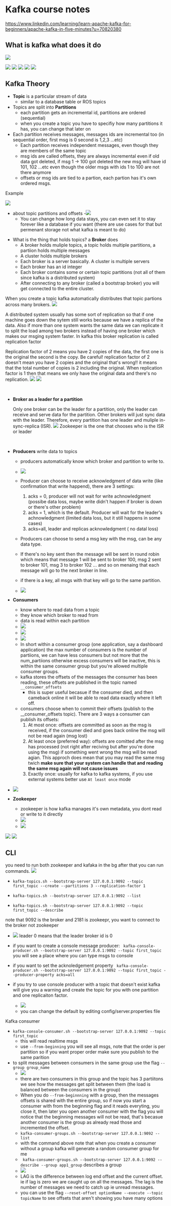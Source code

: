 # Kafka course notes

https://www.linkedin.com/learning/learn-apache-kafka-for-beginners/apache-kafka-in-five-minutes?u=70820380

## What is kafka what does it do

![](screenshots/2021-09-23-11-57-23.png)

![](screenshots/2021-09-23-11-59-03.png)
![](screenshots/2021-09-23-11-59-26.png)
![](screenshots/2021-09-23-12-04-02.png)
![](screenshots/2021-09-23-12-05-58.png)
![](screenshots/2021-09-23-12-18-00.png)

## Kafka Theory

-  __Topic__ is a particular stream of data 
   -  similar to a database table or ROS topics
- Topics are split into __Partitions__
  - each partition gets an incremental id, partitions are ordered (sequential)
  - when you create a topic you have to specifiy how many partitions it has, you can change that later on
- Each partition receives messages, messages ids are incremental too (in sequential order, first msg is 0 second is 1,2,3 ...etc)
  - Each partition receives independent messages, even though they are members of the same topic
  - msg ids are called offsets, they are always incremental even if old data got deleted, if msg 1 -> 100 got deleted the new msg will have id 101, 102 ...etc even though the older msgs with ids 1 to 100 are not there anymore
  - offsets or msg ids are tied to a partion, each partion has it's own ordered msgs.
  
Example

![](screenshots/2021-09-23-12-31-18.png)

* about topic partitions and offsets 
	-![](screenshots/2021-09-23-12-33-09.png)
	- You can change how long data stays, you can even set it to stay forever like a database if you want (there are use cases for that but permenant storage not what kafka is meant to do)

- What is the thing that holds topics? a __Broker__ does
  - A broker holds muliple topics, a topic holds multiple partitions, a partiion holds multiple messages
  - A cluster holds multiple brokers
  - Each broker is a server basically. A cluster is multiple servers
  - Each broker has an id integer
  - Each broker contains some or certain topic partitions (not all of them since kafka is a distributed system)
  - After connecting to any broker (called a bootstrap  broker) you will get connected to the entire cluster.


When you create a topic kafka automatically distributes that topic partions across many brokers.
![](screenshots/2021-09-23-12-51-25.png)

A distributed system usually has some sort of replication so that if one machine goes down the sytem still works because we have a replica of the data. Also if more than one system wants the same data we can replicate it to split the load among two brokers instead of having one broker which makes our msging system faster. In kafka this broker replication is called replication factor

Replication factor of 2 means you have 2 copies of the data, the first one is the original the second is the copy. Be careful! replication factor of 2 doesn't mean you have 2 copies and the original that's wrong!! it means that the total number of copies is 2 including the original. When replication factor is 1 then that means we only have the original data and there's no replication.
![](screenshots/2021-09-23-13-57-54.png)
![](screenshots/2021-09-23-13-58-31.png)


<br>

- __Broker as a leader for a partition__

	Only one broker can be the leader for a partition, only the leader can receive and serve data for the partition. Other brokers will just sync data with the leader. Therefore, every partition has one leader and muliple in-sync-replica (ISR).
	![](screenshots/2021-09-23-14-03-59.png)
	Zookeeper is the one that chooses who is the ISR or leader

<br>

- __Producers__ write data to topics
  - producers automatically know which broker and partition to write to.
  - ![](screenshots/2021-09-23-14-07-07.png)
  - Producer can choose to receive acknowledgment of data write (like confirmation that write happend), there are 3 settings:
    1. acks = 0, producer will not wait for write achnowledgment (possibe data loss, maybe write didn't happen if broker is down or there's other problem)
    2. acks = 1, which is the default. Producer will wait for the leader's achnowledgment (limited data loss, but it still happens in some cases)
    3. acks=all, leader and replicas acknowledgment ( no datal loss)
   
   - Producers can choose to send a msg key with the msg, can be any data type.
   -  If there's no key sent then the message will be sent in round robin which means that message 1 will be sent to broker 100, msg 2 sent to broker 101, msg 3 to broker 102 ... and so on menaing that each message will go to the next broker in line.
   - if there is a key, all msgs with that key will go to the same partition.
   - ![](screenshots/2021-09-23-14-16-29.png)


- __Consumers__ 
  - know where to read data from a topic
  - they know which broker to read from
  - data is read within each partition 
  - ![](screenshots/2021-09-23-16-53-22.png)
  - ![](screenshots/2021-09-23-16-55-32.png)
  - ![](screenshots/2021-09-23-16-56-31.png)
  - In short within a consumer group (one application, say a dashboard application) the max number of consumers is the number of partiions, we can have less consumers but not more that the num_partiions otherwise excess consumers will be inactive, this is within the same consumer group but you're allowed multiple consumer groups.
  - kafka stores the offsets of the messages the consumer has been reading, these offsets are published in the topic named `__consumer_offsets`
    - this is super useful becasue if the consumer died, and then cameback online it will be able to read data exactly where it left off.
  - consumers choose when to commit their offsets (publish to the __consumer_offsets topic). There are 3 ways a consumer can publish its offsets:
    1. At most once: offsets are committed as soon as the msg is received, if the consumer died and goes back online the msg will not be read again (msg lost)
    2. At least once (preferred way): offsets are comitted after the msg has processed (not right after reciving but after you're done using the msg) if something went wrong the msg will be read agian. This approch does mean that you may read the same msg twich __make sure that your system can handle that and reading the same msg again will not cause issues__
    3. Exactly once: usually for kafka to kafka systems, if you use external systems better use `At least once` mode 


- ![](screenshots/2021-09-23-17-27-17.png)



- __Zookeeper__	
  - zookeeper is how kafka manages it's own metadata, you dont read or write to it directly
  - ![](screenshots/2021-09-23-19-21-22.png)
  - ![](screenshots/2021-09-23-19-21-38.png)

![](screenshots/2021-09-23-19-26-06.png)
![](screenshots/2021-09-23-19-28-03.png)



## CLI

 you need to run both zookeeper and kafaka in the bg after that you can run commands.
 ![](screenshots/2021-09-24-11-02-14.png)
 - `kafka-topics.sh --bootstrap-server 127.0.0.1:9092 --topic first_topic --create --partitions 3 --replication-factor 1`
  
- `kafka-topics.sh --bootstrap-server 127.0.0.1:9092 --list`
- `kafka-topics.sh --bootstrap-server 127.0.0.1:9092 --topic first_topic --describe`

note that 9092 is the broker and 2181 is zookeepr, you want to connect to the broker not zookeeper

- ![](screenshots/2021-09-24-11-32-29.png)
  leader 0 means that the leader broker id is 0

- if you want to create a console message producer: ` kafka-console-producer.sh --bootstrap-server 127.0.0.1:9092 --topic first_topic` you will see a place where you can type msgs to console
- if you want to set the acknoledgement property ` kafka-console-producer.sh --bootstrap-server 127.0.0.1:9092 --topic first_topic --producer-property acks=all`
- if you try to use console producer with a topic that doesn't exist kafka will give you a warning and create the topic for you with one partition and one replicaiton factor.
  - ![](screenshots/2021-09-24-12-13-47.png)
  - you can change the default by editing config/server.properties file


Kafka consumer
 - `kafka-console-consumer.sh --bootstrap-server 127.0.0.1:9092 --topic first_topic`
   - this will read realtime msgs
   - use `--from-beginning` you will see all msgs, note that the order is per partition so if you want proper order make sure you publish to the same parition
- to split messages between consumers in the same group use the flag `--group group_name` 
  - ![](screenshots/2021-09-24-12-31-07.png)
  - there are two consumers in this group and the topic has 3 partiitons we see how the messages get split between them (the load is balanced between the consumers in the group)
  - When you do `--from-beginnning` with a group, then the messages offsets is shared with the entire group, so if now you start a consumer with from the beginning flag and it reads everyting, you close it, then later you open another consumer with the flag you will notice that the beginning messages will not be read, that's becasue another consumer is the group as already read those and incremented the offset.
  - `kafka-consumer-groups.sh --bootstrap-server 127.0.0.1:9092 --list`
  - with the command above note that when you create a consumer without a group kafka will generate a random consumer group for me
  - ` kafka-consumer-groups.sh --bootstrap-server 127.0.0.1:9092 --describe --group app1_group` describes a group
  - ![](screenshots/2021-09-24-15-15-35.png)
  - LAG is the difference between log end offset and the current offset. ie if lag is zero we are caught up on all the messages. The lag is the number of messages we need to catch up ie unread messages.
  - you can use the flag `--reset-offset optionName --execute --topic topicName` to see offsets that aren't showing you have many options